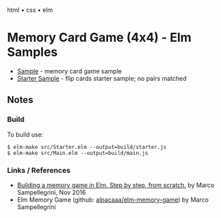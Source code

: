 html • css • elm

# Memory Card Game (4x4) - Elm Samples

- [Sample](http://memoryhtml.github.io/memory/elm) - memory card game sample
- [Starter Sample](http://memoryhtml.github.io/memory/elm/starter.html) - flip cards starter sample; no pairs matched



## Notes

### Build

To build use:

    $ elm-make src/Starter.elm --output=build/starter.js
    $ elm-make src/Main.elm --output=build/main.js


### Links / References

- [Building a memory game in Elm. Step by step, from scratch.](https://alpacaaa.net/blog/post/elm-memory-game-from-scratch) by Marco Sampellegrini, Nov 2016
- Elm Memory Game (github: [alpacaaa/elm-memory-game](https://github.com/alpacaaa/elm-memory-game)) by Marco Sampellegrini

